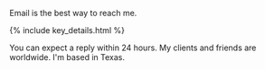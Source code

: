 Email is the best way to reach me.

{% include key_details.html %}

You can expect a reply within 24 hours. My clients and friends are worldwide. I'm based in Texas.
